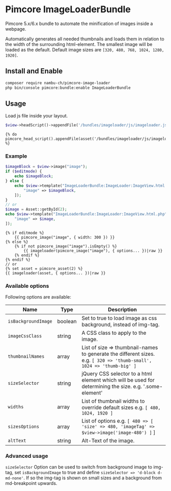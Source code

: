 # Pimcore ImageLoaderBundle
Pimcore 5.x/6.x bundle to automate the minification of images inside a webpage.

Automatically generates all needed thumbnails and loads them in relation to the
width of the surrounding html-element. The smallest image will be loaded as the default.
Default image sizes are ```[320, 480, 768, 1024, 1280, 1920]```.

## Install and Enable

```bash
composer require nambu-ch/pimcore-image-loader
php bin/console pimcore:bundle:enable ImageLoaderBundle
```

## Usage

Load js file inside your layout.
```php
$view->headScript()->appendFile('/bundles/imageloader/js/imageloader.js');
```
```twig
{% do pimcore_head_script().appendFile(asset('/bundles/imageloader/js/imageloader.js')) %}
```

### Example

```php
$imageBlock = $view->image("image");
if ($editmode) {
    echo $imageBlock;
} else {
    echo $view->template("ImageLoaderBundle:ImageLoader:ImageView.html.php", [
        "image" => $imageBlock,
    ]);
}
// or
$image = Asset::getById(2);
echo $view->template("ImageLoaderBundle:ImageLoader:ImageView.html.php", [
    "image" => $image,
]);
```
```twig
{% if editmode %}
    {{ pimcore_image("image", { width: 300 }) }}
{% else %}
    {% if not pimcore_image("image").isEmpty() %}
        {{ imageloader(pimcore_image("image"), { options... })|raw }}
    {% endif %}
{% endif %}
// or
{% set asset = pimcore_asset(2) %}
{{ imageloader(asset, { options... })|raw }}
```

### Available options

Following options are available:

| Name                | Type    | Description                                                                                                                |
|---------------------|---------|----------------------------------------------------------------------------------------------------------------------------|
| `isBackgroundImage` | boolean | Set to true to load image as css background, instead of img-tag.                                                           |
| `imageCssClass`     | string  | A CSS class to apply to the image.                                                                                         |
| `thumbnailNames`    | array   | List of size => thumbnail-names to generate the different sizes. e.g. ```[ 320 => 'thumb-small', 1024 => 'thumb-big' ]```  |
| `sizeSelector`      | string  | jQuery CSS selector to a html element which will be used for determining the size. e.g. '.some-element'                    |
| `widths`            | array   | List of thumbnail widths to override default sizes e.g. ```[ 480, 1024, 1920 ]```                                          |
| `sizesOptions`      | array   | List of options e.g. ```[ 480 => [ 'size' => 480, 'imageTag' => $view->image('image-480') ]``` ]                           |
| `altText`           | string  | Alt-Text of the image.                                                                                                     |

### Advanced usage

```sizeSelector``` Option can be used to switch from background image to img-tag, set ```isBackgroundImage``` to true and define 
```sizeSelector => 'd-block d-md-none'```. If so the img-tag is shown on small sizes and a background from md-breakpoint upwards.
